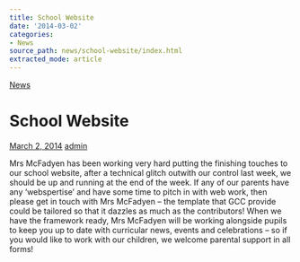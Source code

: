 ```yaml
---
title: School Website
date: '2014-03-02'
categories:
- News
source_path: news/school-website/index.html
extracted_mode: article
---
```

[News](/news/)

# School Website

[March 2, 2014](/news/school-website/) [admin](author/admin/)

Mrs McFadyen has been working very hard putting the finishing touches to our school website, after a technical glitch outwith our control last week, we should be up and running at the end of the week. If any of our parents have any ‘webspertise’ and have some time to pitch in with web work, then please get in touch with Mrs McFadyen – the template that GCC provide could be tailored so that it dazzles as much as the contributors! When we have the framework ready, Mrs McFadyen will be working alongside pupils to keep you up to date with curricular news, events and celebrations – so if you would like to work with our children, we welcome parental support in all forms!
